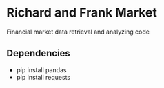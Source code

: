 # Richard and Frank Market

Financial market data retrieval and analyzing code

## Dependencies

* pip install pandas
* pip install requests
